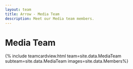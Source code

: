 ```yaml
---
layout: team
title: Arrow - Media Team
description: Meet our Media team members.
---
```

<h1>Media Team</h1>
{% include teamcardview.html team=site.data.MediaTeam subteam=site.data.MediaTeam images=site.data.Members%}